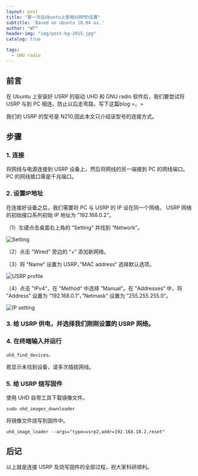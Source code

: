 ```yaml
---
layout: post
title: "第一次在Ubuntu上使用USRP的设置"
subtitle: 'Based on ubuntu 18.04 os.'
author: "WT"
header-img: "img/post-bg-2015.jpg"
catalog: true

tags:
  - GNU radio
---
```


## 前言

在 Ubuntu 上安装好 USRP 的驱动 UHD 和 GNU radio 软件后，我们要尝试将 USRP 与到 PC 相连。防止以后走弯路，写下这篇blog =。=

我们的 USRP 的型号是 N210,因此本文只介绍该型号的连接方式。

## 步骤

### 1. 连接

将网线与电源连接到 USRP 设备上，然后将网线的另一端接到 PC 的网线端口。PC 的网线接口需是千兆端口。

### 2. 设置IP地址

在连接好设备之后，我们需要将 PC 与 USRP 的 IP 设在同一个网络。 USRP 网络的初始接口系列初始 IP 地址为 ”192.168.0.2“。

（1）左键点击桌面右上角的 “Setting” 并找到 “Network”。

 ![Setting](https://raw.githubusercontent.com/zhouwt612/zhouwt612.github.io/master/_posts/Photos/2019-07-25/setting.jpg)

（2）点击 “Wired” 旁边的 “+“ 添加新网络。

（3）将 ”Name“ 设置为 USRP，”MAC address“ 选择默认选项。

 ![USRP profile](https://raw.githubusercontent.com/zhouwt612/zhouwt612.github.io/master/_posts/Photos/2019-07-25/new_profile.jpg)

（4）点击 ”IPv4“，在 ”Method“ 中选择 ”Manual“。在 ”Addresses“ 中，将 ”Address“ 设置为 ”192.168.0.1“，”Netmask“ 设置为 ”255.255.255.0“。

 ![IP setting](https://raw.githubusercontent.com/zhouwt612/zhouwt612.github.io/master/_posts/Photos/2019-07-25/IP_setting.jpg)

### 3. 给 USRP 供电，并选择我们刚刚设置的 USRP 网络。

### 4. 在终端输入并运行

```
uhd_find_devices。
```

若显示未找到设备，请多次插拔网线。

### 5. 给 USRP 烧写固件

使用 UHD 自带工具下载镜像文件。

```
sudo uhd_images_downloader
```
将镜像文件烧写到固件中。

```
uhd_image_loader --args="type=usrp2,addr=192.168.10.2,reset"
```

## 后记

以上就是连接 USRP 及烧写固件的全部过程，祝大家科研顺利。


